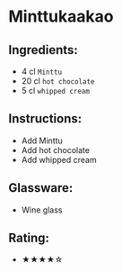 # Minttukaakao

## Ingredients:
- 4 cl `Minttu`
- 20 cl `hot chocolate`
- 5 cl `whipped cream`

## Instructions:
- Add Minttu
- Add hot chocolate
- Add whipped cream

## Glassware:
- Wine glass

## Rating:
- ★★★★☆